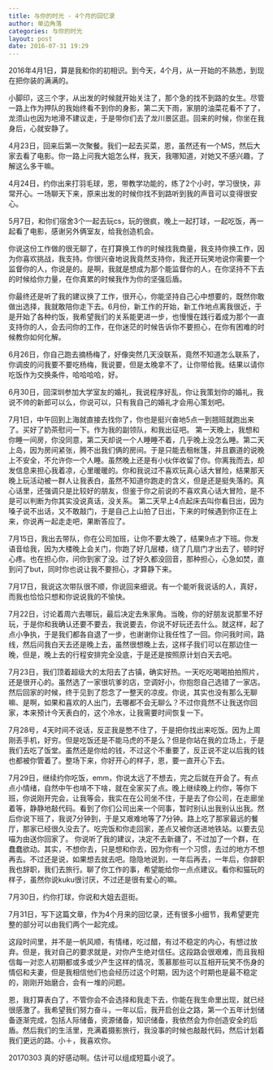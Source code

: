 ```yaml
---
title: 与你的时光 - 4个月的回忆录
author: 单边角落
categories: 与你的时光
layout: post
date: 2016-07-31 19:29
---
```


2016年4月1日，算是我和你的初相识。到今天，4个月，从一开始的不熟悉，到现在把你装的满满的。

小脚印，这三个字，从出发的时候就开始关注了，那个急的找不到路的女生。尽管一路上作为押队的我始终看不到你的身影，第二天下雨，家朋的油菜花看不了了，龙须山也因为地滑不建议走，于是带你们去了龙川景区逛。回来的时候，你坐在我身后，心就安静了。

4月23日，回来后第一次聚餐。我们一起去买菜，恩，虽然还有一个MS，然后大家去看了电影。你一路上问我大姐怎么样，我天，我哪知道，对她又不感兴趣，了解这么多干嘛。

4月24日，约你出来打羽毛球，恩，带教学功能的，练了2个小时，学习很快，非常开心。一场聊天下来，原来出发的时候你找不到路听到我的声音可以变得很安心。

5月7日，和你们宿舍3个一起去玩cs，玩的很疯，晚上一起打球，一起吃饭，再一起看了电影，感谢另外俩室友，给我创造机会。

你说这份工作做的很无聊了，在打算换工作的时候找我商量，我支持你换工作，因为你喜欢挑战，我支持。你很兴奋地说我竟然支持你，我还开玩笑地说你需要一个监督你的人，你说是的。是啊，我就是想成为那个能监督你的人，在你坚持不下去的时候给你力量，在你真累的时候我作为你的坚强后盾。

你最终还是听了我的建议换了工作，很开心，你能坚持自己心中想要的，既然你敢做出选择，我就敢陪你走下去。6月份，新工作的开始，新工作地点离我很近，于是开始了各种约饭，我希望我们的关系能更进一步，也慢慢在践行着成为那个一直支持你的人，会去问你的工作，在你迷茫的时候告诉你不要担心，在你有困难的时候教你如何化解。

6月26日，你自己跑去摘杨梅了，好像突然几天没联系，竟然不知道怎么联系了，你调皮的问我要不要吃杨梅，我说要，但是太晚拿不了，让你带给我。结果以请你吃饭作为交换条件，哈哈哈哈，好。

6月30日，回深圳参加大学室友的婚礼，我说程序好乱，你让我策划你的婚礼，我说不帅的新郎可以么，你说可以，只有我自己的婚礼才会用心策划吧。

7月1日，中午回到上海就直接去找你了，你也是挺兴奋地5点一到翘班就跑出来了。买好了奶茶慰问一下。作为我的副领队，和我出征吧。
第一天晚上，我想和你睡一间房，你没同意，第二天却说一个人睡睡不着，几乎晚上没怎么睡。第二天上岛，因为房间紧张，腾不出我们俩的房间。于是只能去租帐篷，并且霸道的说晚上不安全，不允许你一个人睡。虽然晚上还是有小伙伴收留了你。你离我而去，却发信息来担心我着凉，心里暖暖的。你和我说过不喜欢玩真心话大冒险，结果那天晚上玩活动被一群人让我表白，虽然不知道你跑走的含义，但是还是挺失落的。真心话里，还强调只是比较好的朋友，但鉴于你之前说的不喜欢真心话大冒险，是不是可以判断为你其实没说真话，没关系。
第二天早上4点起床去叫你看日出，因为嗓子说不出话，又不敢敲门，于是自己上山拍了日出，下来的时候遇到你正在上来，你说再一起走走吧，果断答应了。

7月15日，我出去带队，你在公司加班，让你不要太晚了，结果9点才下班。你发语音给我，因为大楼晚上会关门，你跑了好几层楼，绕了几扇门才出去了，顿时好心疼。也在担心你，问你到家了没。过了好久都没回音，那种担心，心急如焚，直到问了but，同时你也说让我不要担心，才算静下来。

7月17日，我说这次带队很不顺，你说回来细说。有一个能听我说话的人，真好，而我也恰恰只想和你说说我的不愉快。

7月22日，讨论着周六去哪玩，最后决定去朱家角。当晚，你的好朋友说那里不好玩，于是你和我确认还要不要去，我说要去，你说不好玩还去什么。就这样，起了点小争执，于是我们都各自退了一步，也谢谢你让我任性了一回。你问我时间，路线，然后问我白天去还是晚上去，虽然很想晚上去，这样子我们可以在那边住一晚，但是，晚上去的行程安排完全没底，于是还是按照原计划白天去吧。

7月23日，我们顶着超级大的太阳去了古镇，确实好热。一天吃吃喝喝拍拍照片，还是很开心的。虽然选了一家很坑爹的店，空调好小，你抱怨自己选错了一家店。然后回家的时候，终于见到了怨念了一整天的凉皮。你说，其实也没有那么无聊嘛、是啊，如果和喜欢的人出门，去哪都不会无聊么？不过你竟然不让我送你回家，本来预计今天表白的，这个冷水，让我需要时间恢复一下。

7月28号，4天时间不说话，反正我是憋不住了，于是把你找出来吃饭。因为上周刚丢手机，好穷。但是吃饭还是不能马虎的不是么？但是你站在我的立场上，于是我们去吃了饭堂。虽然还是你给的钱，不过这个不重要了，反正说不定以后我的钱也都被你管着了。整场下来，你好开心的样子，恩，要一直开心下去。

7月29日，继续约你吃饭，emm，你说太远了不想去，完之后就在开会了。有点点小情绪，自然中午也啃不下啥，就在全家买了点。晚上继续晚上约你，等你下班，你说刚开完会，让我等会，我实在在公司坐不住，于是去了你公司，在走廊坐着等，静静地敲代码。看到了你们公司出来一个同事，暂时别认出我别认出我。然后你说下班了，我说7分钟到，于是又艰难地等了7分钟。路上吃了那家最远的餐厅，那家已经很久没去了。吃完饭和你走回家，差点又被你送进地铁站。以要去见喵为由送你回家了。
你说听了我的建议，决定不去新疆了，不过加了一个群，在蠢蠢欲动。其实，不想你去，只是想和你去，因为你有一个习惯，去过的地方不想再去。不过还是说，如果想去就去吧。隐隐地说到，一年后再去，一年后，你辞职我也辞职，我们去旅行。聊了你工作的事，希望能给你一点点建议。看你和猫玩的样子，虽然你说kuku很讨厌，不过还是很有爱心的嘛。

7月30日，约你打球，你说和大姐去逛街。

7月31日，写下这篇文章，作为4个月来的回忆录，还有很多小细节，我希望更完整的部分可以由我们两个一起完成。

这段时间里，并不是一帆风顺，有情绪，吃过醋，有过不稳定的内心，有想过放弃。但是，我对自己的要求就是，对你产生绝对信任。这段路会很艰难，而且我相信每一对恋人初期都或多或少产生这样的情况，羡慕那些可以互相开玩笑不伤身的情侣和夫妻，但是我相信他们也会经历过这个时期，因为这个时期也是最不稳定的，刚刚开始磨合，会有一堆的问题。

恩，我打算表白了，不管你会不会选择和我走下去，你能在我生命里出现，就已经很感激了。我希望我们努力奋斗，一年以后，我开启创业之路，第一个五年计划储备逐渐完成，包括人际储备，资源储备，知识储备，我依然会为你创造安全的后盾。然后我们的生活里，充满着摄影旅行，我没事的时候也敲敲代码，然后计划着我们更远的路。小＋，我喜欢你。


20170303 
真的好感动啊。估计可以组成短篇小说了。
